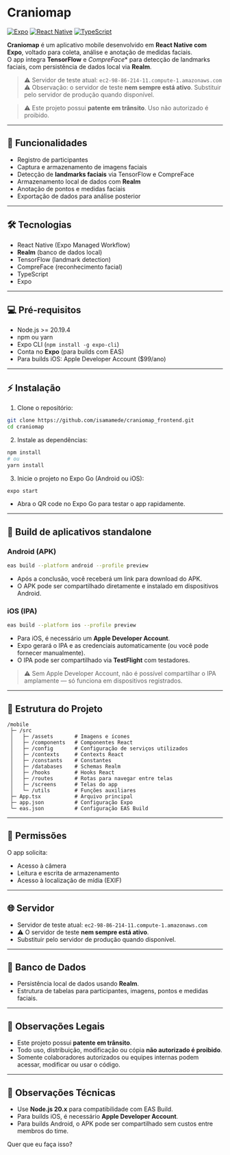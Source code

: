 # Craniomap

[![Expo](https://img.shields.io/badge/Expo-Managed_Workflow-4CAF50)](https://expo.dev/) 
[![React Native](https://img.shields.io/badge/React_Native-0.71-blue)](https://reactnative.dev/) 
[![TypeScript](https://img.shields.io/badge/TypeScript-4.9-blue)](https://www.typescriptlang.org/)

**Craniomap** é um aplicativo mobile desenvolvido em **React Native com Expo**, voltado para coleta, análise e anotação de medidas faciais.  
O app integra **TensorFlow** e *CompreFace** para detecção de landmarks faciais, com persistência de dados local via **Realm**.

> ⚠️ Servidor de teste atual: `ec2-98-86-214-11.compute-1.amazonaws.com`  
> ⚠️ Observação: o servidor de teste **nem sempre está ativo**. Substituir pelo servidor de produção quando disponível.  

> ⚠️ Este projeto possui **patente em trânsito**. Uso não autorizado é proibido.

---

## 📌 Funcionalidades

- Registro de participantes  
- Captura e armazenamento de imagens faciais  
- Detecção de **landmarks faciais** via TensorFlow e CompreFace
- Armazenamento local de dados com **Realm**  
- Anotação de pontos e medidas faciais  
- Exportação de dados para análise posterior  

---

## 🛠 Tecnologias

- React Native (Expo Managed Workflow)  
- **Realm** (banco de dados local)  
- TensorFlow (landmark detection)  
- CompreFace (reconhecimento facial)  
- TypeScript  
- Expo

---

## 💻 Pré-requisitos

- Node.js >= 20.19.4  
- npm ou yarn  
- Expo CLI (`npm install -g expo-cli`)  
- Conta no **Expo** (para builds com EAS)  
- Para builds iOS: Apple Developer Account ($99/ano)  

---

## ⚡ Instalação

1. Clone o repositório:

```bash
git clone https://github.com/isamamede/craniomap_frontend.git
cd craniomap
````

2. Instale as dependências:

```bash
npm install
# ou
yarn install
```

3. Inicie o projeto no Expo Go (Android ou iOS):

```bash
expo start
```

* Abra o QR code no Expo Go para testar o app rapidamente.

---

## 📱 Build de aplicativos standalone

### **Android (APK)**

```bash
eas build --platform android --profile preview
```

* Após a conclusão, você receberá um link para download do APK.
* O APK pode ser compartilhado diretamente e instalado em dispositivos Android.

### **iOS (IPA)**

```bash
eas build --platform ios --profile preview
```

* Para iOS, é necessário um **Apple Developer Account**.
* Expo gerará o IPA e as credenciais automaticamente (ou você pode fornecer manualmente).
* O IPA pode ser compartilhado via **TestFlight** com testadores.

> ⚠️ Sem Apple Developer Account, não é possível compartilhar o IPA amplamente — só funciona em dispositivos registrados.

---

## 🔧 Estrutura do Projeto

```
/mobile
 ├─ /src
 │   ├─ /assets       # Imagens e ícones
 │   ├─ /components   # Componentes React
 │   ├─ /config       # Configuração de serviços utilizados
 │   ├─ /contexts     # Contexts React
 │   ├─ /constants    # Constantes
 │   ├─ /databases    # Schemas Realm
 │   ├─ /hooks        # Hooks React
 │   ├─ /routes       # Rotas para navegar entre telas
 │   ├─ /screens      # Telas do app
 │   └─ /utils        # Funções auxiliares
 ├─ App.tsx           # Arquivo principal
 ├─ app.json          # Configuração Expo
 └─ eas.json          # Configuração EAS Build
```

---

## 🔑 Permissões

O app solicita:

* Acesso à câmera
* Leitura e escrita de armazenamento
* Acesso à localização de mídia (EXIF)

---

## 🌐 Servidor

* Servidor de teste atual: `ec2-98-86-214-11.compute-1.amazonaws.com`
* ⚠️ O servidor de teste **nem sempre está ativo**.
* Substituir pelo servidor de produção quando disponível.

---

## 💾 Banco de Dados

* Persistência local de dados usando **Realm**.
* Estrutura de tabelas para participantes, imagens, pontos e medidas faciais.

---

## 📝 Observações Legais

* Este projeto possui **patente em trânsito**.
* Todo uso, distribuição, modificação ou cópia **não autorizado é proibido**.
* Somente colaboradores autorizados ou equipes internas podem acessar, modificar ou usar o código.

---

## 📝 Observações Técnicas

* Use **Node.js 20.x** para compatibilidade com EAS Build.
* Para builds iOS, é necessário **Apple Developer Account**.
* Para builds Android, o APK pode ser compartilhado sem custos entre membros do time.

Quer que eu faça isso?
```
